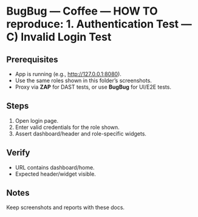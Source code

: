 ﻿# BugBug — Coffee — HOW TO reproduce: 1. Authentication Test — C) Invalid Login Test

## Prerequisites

- App is running (e.g., http://127.0.0.1:8080).
- Use the same roles shown in this folder’s screenshots.
- Proxy via **ZAP** for DAST tests, or use **BugBug** for UI/E2E tests.

## Steps

1. Open login page.
2. Enter valid credentials for the role shown.
3. Assert dashboard/header and role-specific widgets.

## Verify

- URL contains dashboard/home.
- Expected header/widget visible.

## Notes

Keep screenshots and reports with these docs.


